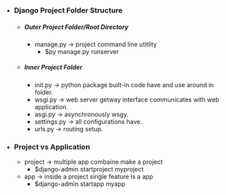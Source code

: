 - ### Django Project Folder Structure
	- ##### Outer Project Folder/Root Directory
		- manage.py -> project command line utitlity
			- $py manage.py runserver
	- ##### Inner Project Folder
		- init.py -> python package built-in code have and use around in folder.
		- wsgi.py ->  web server getway interface communicates with web application.
		- asgi.py -> asynchronously wsgy.
		- settings.py -> all configurations have.
		- urls.py -> routing setup.
- ### Project vs Application
	- project -> multiple app combaine make a project
		- $django-admin startproject myproject
	- app -> inside a  project single feature is a app
		- $django-admin startapp myapp